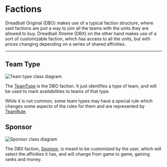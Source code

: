 # Factions

Dreadball Original (DBO) makes use of a typical faction structure, where said factions are just a way to join all the teams with the units they are allowed to buy. Dreadball Xtreme (DBX) on the other hand makes use of a sort of customizable faction, which has access to all the units, but with prices changing depending on a series of shared affinities.

---

## Team Type

![Team type class diagram](./images/team_type_class_diagram.png)

The [TeamType][team_type] is the DBO faction. It just identifies a type of team, and will be used to mark availabilities to teams of that type.

While it is not common, some team types may have a special rule which changes some aspects of the rules for them and are represented by [TeamRule][team_rule].

## Sponsor

![Sponsor class diagram](./images/sponsor_class_diagram.png)

The DBX faction, [Sponsor][sponsor], is meant to be customized by the user, which will select the affinities it has, and will change from game to game, gaining ranks and money.

[sponsor]: ./apidocs/com/wandrell/tabletop/dreadball/model/faction/Sponsor.html
[team_type]: ./apidocs/com/wandrell/tabletop/dreadball/model/faction/TeamType.html
[team_rule]: ./apidocs/com/wandrell/tabletop/dreadball/model/faction/TeamRule.html